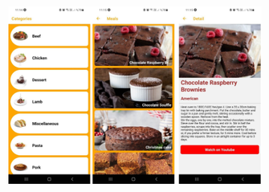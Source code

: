 <img src="https://raw.githubusercontent.com/haydogdu1990/react-native-projects/main/07-YemekTarifleri/assets/photo_6035239859557351233_y.jpg"  width="800">
